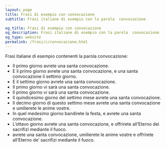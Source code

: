 ```yaml
---
layout: page
title: Frasi di esempio con convocazione 
subtitle: Frasi italiane di esempio con la parola  convocazione

og_title: Frasi di esempio con convocazione 
og_description: Frasi italiane di esempio con la parola  convocazione
og_type: website
permalink: /frasi/c/convocazione.html
---
```


Frasi italiane di esempio contenenti la parola convocazione:


- Il primo giorno avrete una santa convocazione.
- E il primo giorno avrete una santa convocazione, e una santa convocazione il settimo giorno.
- E il settimo giorno avrete una santa convocazione.
- Il primo giorno vi sarà una santa convocazione.
- Il primo giorno vi sarà una santa convocazione.
- Il quindicesimo giorno del settimo mese avrete una santa convocazione.
- Il decimo giorno di questo settimo mese avrete una santa convocazione e umilierete le anime vostre.
- In quel medesimo giorno bandirete la festa, e avrete una santa convocazione.
- L’ottavo giorno avrete una santa convocazione, e offrirete all’Eterno dei sacrifizi mediante il fuoco.
- avrete una santa convocazione, umilierete le anime vostre e offrirete all’Eterno de’ sacrifizi mediante il fuoco.
